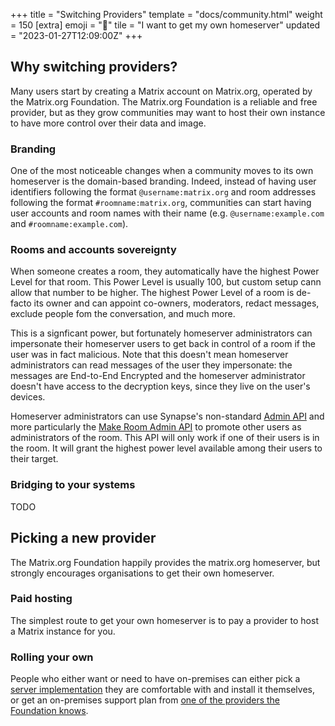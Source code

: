 +++
title = "Switching Providers"
template = "docs/community.html"
weight = 150
[extra]
emoji = "🏡"
tile = "I want to get my own homeserver"
updated = "2023-01-27T12:09:00Z"
+++

## Why switching providers?

Many users start by creating a Matrix account on Matrix.org, operated by the 
Matrix.org Foundation. The Matrix.org Foundation is a reliable and free
provider, but as they grow communities may want to host their own instance to
have more control over their data and image.

### Branding

One of the most noticeable changes when a community moves to its own homeserver
is the domain-based branding. Indeed, instead of having user identifiers
following the format `@username:matrix.org` and room addresses following the
format `#roomname:matrix.org`, communities can start having user accounts and
room names with their name (e.g. `@username:example.com` and
`#roomname:example.com`).

### Rooms and accounts sovereignty

When someone creates a room, they automatically have the highest Power Level for
that room. This Power Level is usually 100, but custom setup cann allow that
number to be higher. The highest Power Level of a room is de-facto its owner and
can appoint co-owners, moderators, redact messages, exclude people fom the
conversation, and much more.

This is a signficant power, but fortunately homeserver administrators can
impersonate their homeserver users to get back in control of a room if the user
was in fact malicious. Note that this doesn't mean homeserver administrators can
read messages of the user they impersonate: the messages are End-to-End
Encrypted and the homeserver administrator doesn't have access to the decryption
keys, since they live on the user's devices.

Homeserver administrators can use Synapse's non-standard [Admin API](https://matrix-org.github.io/synapse/latest/usage/administration/admin_api/index.html)
and more particularly the [Make Room Admin API](https://matrix-org.github.io/synapse/latest/admin_api/rooms.html#make-room-admin-api)
to promote other users as administrators of the room. This API will only work if
one of their users is in the room. It will grant the highest power level
available among their users to their target.

### Bridging to your systems

TODO

## Picking a new provider

The Matrix.org Foundation happily provides the matrix.org homeserver, but
strongly encourages organisations to get their own homeserver. 
### Paid hosting

The simplest route to get your own homeserver is to pay a provider to host a
Matrix instance for you.

### Rolling your own

People who either want or need to have on-premises can either pick a [server
implementation](/ecosystem/servers) they are comfortable with and install it
themselves, or get an on-premises support plan from [one of the providers the
Foundation knows](/ecosystem/hosting).

